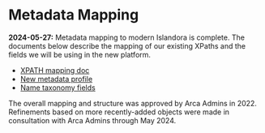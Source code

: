 # Metadata Mapping

**2024-05-27:** Metadata mapping to modern Islandora is complete. The documents below describe the mapping of our existing XPaths and the fields we will be using in the new platform.

- [XPATH mapping 
doc](https://docs.google.com/spreadsheets/d/1WwUmVSkXmJuUgIV3LSBzhUyeXInQ1G2OozZH9xmbVxQ/edit?usp=sharing)
- [New metadata 
profile](https://docs.google.com/spreadsheets/d/1_ap8gOj9SAzrJ-Wyf5nf5oH-9WW1Gjd2GsxhlgZt1qM/edit?usp=sharing)
- [Name taxonomy fields](https://docs.google.com/spreadsheets/d/1Z-GgykwnwcRHP3vkKCku7NvPlrImwcbSdyhEt9eSrUE/edit?usp=sharing)

The overall mapping and structure was approved by Arca Admins in 2022. Refinements based on more recently-added objects were made in consultation with Arca Admins through May 2024.